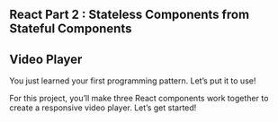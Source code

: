 ## React Part 2 : Stateless Components from Stateful Components

## Video Player

You just learned your first programming pattern. Let’s put it to use!

For this project, you’ll make three React components work together to create a responsive video player. Let’s get started!
